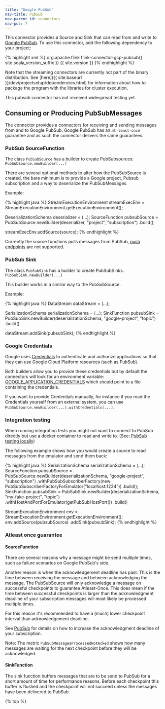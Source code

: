 ```yaml
---
title: "Google PubSub"
nav-title: PubSub
nav-parent_id: connectors
nav-pos: 7
---
```

<!--
Licensed to the Apache Software Foundation (ASF) under one
or more contributor license agreements.  See the NOTICE file
distributed with this work for additional information
regarding copyright ownership.  The ASF licenses this file
to you under the Apache License, Version 2.0 (the
"License"); you may not use this file except in compliance
with the License.  You may obtain a copy of the License at

  http://www.apache.org/licenses/LICENSE-2.0

Unless required by applicable law or agreed to in writing,
software distributed under the License is distributed on an
"AS IS" BASIS, WITHOUT WARRANTIES OR CONDITIONS OF ANY
KIND, either express or implied.  See the License for the
specific language governing permissions and limitations
under the License.
-->

This connector provides a Source and Sink that can read from and write to
[Google PubSub](https://cloud.google.com/pubsub). To use this connector, add the
following dependency to your project:

{% highlight xml %}
<dependency>
  <groupId>org.apache.flink</groupId>
  <artifactId>flink-connector-gcp-pubsub{{ site.scala_version_suffix }}</artifactId>
  <version>{{ site.version }}</version>
</dependency>
{% endhighlight %}

Note that the streaming connectors are currently not part of the binary
distribution. See
[here]({{ site.baseurl }}/dev/projectsetup/dependencies.html)
for information about how to package the program with the libraries for
cluster execution.
 
This pubsub connector has not received widespread testing yet.

## Consuming or Producing PubSubMessages

The connector provides a connectors for receiving and sending messages from and to Google PubSub.
Google PubSub has an `at-least-once` guarantee and as such the connector delivers the same guarantees.

### PubSub SourceFunction

The class `PubSubSource` has a builder to create PubSubsources: `PubSubSource.newBuilder(...)`

There are several optional methods to alter how the PubSubSource is created, the bare minimum is to provide a Google project, Pubsub subscription and a way to deserialize the PubSubMessages.

Example:

<div class="codetabs" markdown="1">
<div data-lang="java" markdown="1">
{% highlight java %}
StreamExecutionEnvironment streamExecEnv = StreamExecutionEnvironment.getExecutionEnvironment();

DeserializationSchema<SomeObject> deserializer = (...);
SourceFunction<SomeObject> pubsubSource = PubSubSource.newBuilder(deserializer, "project", "subscription")
                                                      .build();

streamExecEnv.addSource(source);
{% endhighlight %}
</div>
</div>

Currently the source functions pulls messages from PubSub, [push endpoints](https://cloud.google.com/pubsub/docs/push) are not supported.

### PubSub Sink

The class `PubSubSink` has a builder to create PubSubSinks. `PubSubSink.newBuilder(...)`

This builder works in a similar way to the PubSubSource.

Example:

<div class="codetabs" markdown="1">
<div data-lang="java" markdown="1">
{% highlight java %}
DataStream<SomeObject> dataStream = (...);

SerializationSchema<SomeObject> serializationSchema = (...);
SinkFunction<SomeObject> pubsubSink = PubSubSink.newBuilder(deserializationSchema, "google-project", "topic")
                                                .build()

dataStream.addSink(pubsubSink);
{% endhighlight %}
</div>
</div>

### Google Credentials

Google uses [Credentials](https://cloud.google.com/docs/authentication/production) to authenticate and authorize applications so that they can use Google Cloud Platform resources (such as PubSub). 

Both builders allow you to provide these credentials but by default the connectors will look for an environment variable: [GOOGLE_APPLICATION_CREDENTIALS](https://cloud.google.com/docs/authentication/production#obtaining_and_providing_service_account_credentials_manually) which should point to a file containing the credentials.

If you want to provide Credentials manually, for instance if you read the Credentials yourself from an external system, you can use `PubSubSource.newBuilder(...).withCredentials(...)`.

### Integration testing

When running integration tests you might not want to connect to PubSub directly but use a docker container to read and write to. (See: [PubSub testing locally](https://cloud.google.com/pubsub/docs/emulator))

The following example shows how you would create a source to read messages from the emulator and send them back:
<div class="codetabs" markdown="1">
<div data-lang="java" markdown="1">
{% highlight java %}
SerializationSchema<SomeObject> serializationSchema = (...);
SourceFunction<SomeObject> pubsubSource = PubSubSource.newBuilder(deserializationSchema, "google-project", "subscription")
                                                      .withPubSubSubscriberFactory(new PubSubSubscriberFactoryForEmulator("localhost:1234"))
                                                      .build();
SinkFunction<SomeObject> pubsubSink = PubSubSink.newBuilder(deserializationSchema, "my-fake-project", "topic")
                                                .withHostAndPortForEmulator(getPubSubHostPort())
                                                .build()

StreamExecutionEnvironment env = StreamExecutionEnvironment.getExecutionEnvironment();
env.addSource(pubsubSource)
   .addSink(pubsubSink);
{% endhighlight %}
</div>
</div>

### Atleast once guarantee

#### SourceFunction

There are several reasons why a message might be send multiple times, such as failure scenarios on Google PubSub's side.

Another reason is when the acknowledgement deadline has past. This is the time between receiving the message and between acknowledging the message. The PubSubSource will only acknowledge a message on successful checkpoints to guarantee Atleast-Once. This does mean if the time between successful checkpoints is larger than the acknowledgment deadline of your subscription messages will most likely be processed multiple times.

For this reason it's recommended to have a (much) lower checkpoint interval than acknowledgement deadline.

See [PubSub](https://cloud.google.com/pubsub/docs/subscriber) for details on how to increase the acknowledgment deadline of your subscription.

Note: The metric `PubSubMessagesProcessedNotAcked` shows how many messages are waiting for the next checkpoint before they will be acknowledged.

#### SinkFunction

The sink function buffers messages that are to be send to PubSub for a short amount of time for performance reasons. Before each checkpoint this buffer is flushed and the checkpoint will not succeed unless the messages have been delivered to PubSub.

{% top %}
